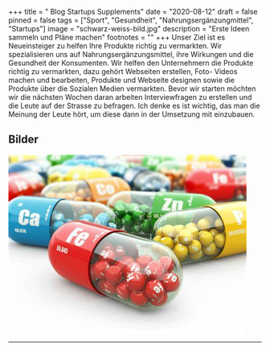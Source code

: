 +++
title = " Blog Startups Supplements"
date = "2020-08-12"
draft = false
pinned = false
tags = ["Sport", "Gesundheit", "Nahrungsergänzungmittel", "Startups"]
image = "schwarz-weiss-bild.jpg"
description = "Erste Ideen sammeln und Pläne machen"
footnotes = ""
+++
Unser Ziel ist es Neueinsteiger zu helfen Ihre Produkte richtig zu vermarkten. Wir spezialisieren uns auf Nahrungsergänzungsmittel, ihre Wirkungen und die Gesundheit der Konsumenten. Wir helfen den Unternehmern die Produkte richtig zu vermarkten, dazu gehört Webseiten erstellen, Foto- Videos machen und bearbeiten, Produkte und Webseite designen sowie die Produkte über die Sozialen Medien vermarkten. Bevor wir starten möchten wir die nächsten Wochen daran arbeiten Interviewfragen zu erstellen und die Leute auf der Strasse zu befragen. Ich denke es ist wichtig, das man die Meinung der Leute hört, um diese dann in der Umsetzung mit einzubauen.

## Bilder

![](oip.jpg)

- - -